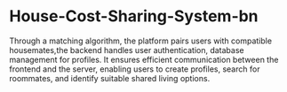 # House-Cost-Sharing-System-bn
Through a matching algorithm, the platform pairs users with compatible housemates,the backend handles user authentication, database management for profiles. It ensures efficient communication between the frontend and the server, enabling users to create profiles, search for roommates, and identify suitable shared living options.

